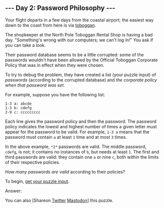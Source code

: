 \--- Day 2: Password Philosophy ---
----------

Your flight departs in a few days from the coastal airport; the easiest way down to the coast from here is via [toboggan](https://en.wikipedia.org/wiki/Toboggan).

The shopkeeper at the North Pole Toboggan Rental Shop is having a bad day. "Something's wrong with our computers; we can't log in!" You ask if you can take a look.

Their password database seems to be a little corrupted: some of the passwords wouldn't have been allowed by the Official Toboggan Corporate Policy that was in effect when they were chosen.

To try to debug the problem, they have created a list (your puzzle input) of *passwords* (according to the corrupted database) and *the corporate policy when that password was set*.

For example, suppose you have the following list:

```
1-3 a: abcde
1-3 b: cdefg
2-9 c: ccccccccc

```

Each line gives the password policy and then the password. The password policy indicates the lowest and highest number of times a given letter must appear for the password to be valid. For example, `1-3 a` means that the password must contain `a` at least `1` time and at most `3` times.

In the above example, `*2*` passwords are valid. The middle password, `cdefg`, is not; it contains no instances of `b`, but needs at least `1`. The first and third passwords are valid: they contain one `a` or nine `c`, both within the limits of their respective policies.

*How many passwords are valid* according to their policies?

To begin, [get your puzzle input](2/input).

Answer:

You can also [Shareon [Twitter](https://twitter.com/intent/tweet?text=%22Password+Philosophy%22+%2D+Day+2+%2D+Advent+of+Code+2020&url=https%3A%2F%2Fadventofcode%2Ecom%2F2020%2Fday%2F2&related=ericwastl&hashtags=AdventOfCode) [Mastodon](javascript:void(0);)] this puzzle.